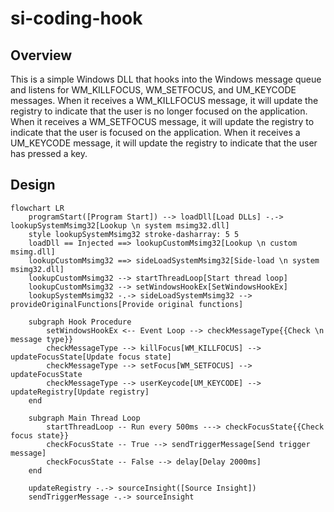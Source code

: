 # si-coding-hook

## Overview

This is a simple Windows DLL that hooks into the Windows message queue and listens for WM_KILLFOCUS, WM_SETFOCUS, and
UM_KEYCODE messages. When it receives a WM_KILLFOCUS message, it will update the registry to indicate that the user is
no longer focused on the application. When it receives a WM_SETFOCUS message, it will update the registry to indicate
that the user is focused on the application. When it receives a UM_KEYCODE message, it will update the registry to
indicate that the user has pressed a key.

## Design

```mermaid
flowchart LR
    programStart([Program Start]) --> loadDll[Load DLLs] -.-> lookupSystemMsimg32[Lookup \n system msimg32.dll]
    style lookupSystemMsimg32 stroke-dasharray: 5 5
    loadDll == Injected ==> lookupCustomMsimg32[Lookup \n custom msimg.dll]
    lookupCustomMsimg32 ==> sideLoadSystemMsimg32[Side-load \n system msimg32.dll]
    lookupCustomMsimg32 --> startThreadLoop[Start thread loop]
    lookupCustomMsimg32 --> setWindowsHookEx[SetWindowsHookEx]
    lookupSystemMsimg32 -.-> sideLoadSystemMsimg32 --> provideOriginalFunctions[Provide original functions]

    subgraph Hook Procedure
        setWindowsHookEx <-- Event Loop --> checkMessageType{{Check \n message type}}
        checkMessageType --> killFocus[WM_KILLFOCUS] --> updateFocusState[Update focus state]
        checkMessageType --> setFocus[WM_SETFOCUS] --> updateFocusState
        checkMessageType --> userKeycode[UM_KEYCODE] --> updateRegistry[Update registry]
    end

    subgraph Main Thread Loop
        startThreadLoop -- Run every 500ms ---> checkFocusState{{Check focus state}}
        checkFocusState -- True --> sendTriggerMessage[Send trigger message]
        checkFocusState -- False --> delay[Delay 2000ms]
    end

    updateRegistry -.-> sourceInsight([Source Insight])
    sendTriggerMessage -.-> sourceInsight
```